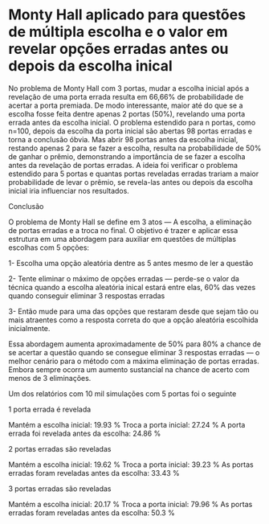 # Monty Hall aplicado para questões de múltipla escolha e o valor em revelar opções erradas antes ou depois da escolha inical

  No problema de Monty Hall com 3 portas, mudar a escolha inicial após a revelação de uma porta errada resulta em 66,66% de probabilidade de acertar a porta premiada. De modo interessante, maior até do que se a escolha fosse feita dentre apenas 2 portas (50%), revelando uma porta errada antes da escolha inicial. O problema estendido para n portas, como n=100, depois da escolha da porta inicial são abertas 98 portas erradas e torna a conclusão óbvia. Mas abrir 98 portas antes da escolha inicial, restando apenas 2 para se fazer a escolha, resulta na probabilidade de 50% de ganhar o prêmio, demonstrando a importância de se fazer a escolha antes da revelação de portas erradas. A ideia foi verificar o problema estendido para 5 portas e quantas portas reveladas erradas trariam a maior probabilidade de levar o prêmio, se revela-las antes ou depois da escolha inicial iria influenciar nos resultados.

Conclusão

  O problema de Monty Hall se define em 3 atos — A escolha, a eliminação de portas erradas e a troca no final. O objetivo é trazer e aplicar essa estrutura em uma abordagem para auxiliar em questões de múltiplas escolhas com 5 opções:

1- Escolha uma opção aleatória dentre as 5 antes mesmo de ler a questão

2- Tente eliminar o máximo de opções erradas — perde-se o valor da técnica quando a escolha aleatória inical estará entre elas, 60% das vezes quando conseguir eliminar 3 respostas erradas

3- Então mude para uma das opções que restaram desde que sejam tão ou mais atraentes como a resposta correta do que a opção aleatória escolhida inicialmente.

  Essa abordagem aumenta aproximadamente de 50% para 80% a chance de se acertar a questão quando se consegue eliminar 3 respostas erradas — o melhor cenário para o método com a máxima eliminação de portas erradas. Embora sempre ocorra um aumento sustancial na chance de acerto com menos de 3 eliminações.

Um dos relatórios com 10 mil simulações com 5 portas foi o seguinte 

1 porta errada é revelada

Mantém a escolha inicial:			              	      19.93 %
Troca a porta inicial:					                    27.24 %
A porta errada foi revelada antes da escolha:	      24.86 %


2 portas erradas são reveladas

Mantém a escolha inicial:				                    19.62 %
Troca a porta inicial:				                    	39.23 %
As portas erradas foram reveladas antes da escolha:	33.43 %

3 portas erradas são reveladas

Mantém a escolha inicial:			                    	20.17 %
Troca a porta inicial:				                    	79.96 %
As portas erradas foram reveladas antes da escolha:	50.3 %
